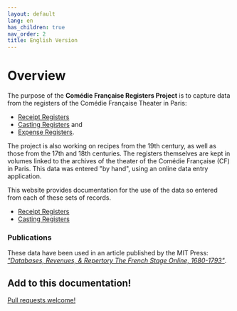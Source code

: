 ```yaml
---
layout: default
lang: en
has_children: true
nav_order: 2
title: English Version
---
```


# Overview

The purpose of the **Comédie Française Registers Project** is to capture data from the registers of the Comédie Française Theater in Paris:

- [Receipt Registers](https://www.cfregisters.org/fr/registres/registres-des-recettes)
- [Casting Registers](https://www.cfregisters.org/fr/registres/registres-des-feux) and
- [Expense Registers](https://www.cfregisters.org/fr/registres/registres-des-dépenses).

The project is also working on recipes from the 19th century, as well as those from the 17th and 18th centuries. The registers themselves are kept in volumes linked to the archives of the theater of the Comédie Française (CF) in Paris. This data was entered "by hand", using an online data entry application.

This website provides documentation for the use of the data so entered from each of these sets of records.

- [Receipt Registers](/receipts/)
- [Casting Registers](/feux/)

### Publications

These data have been used in an article published by the MIT Press: [*"Databases, Revenues, & Repertory
The French Stage Online, 1680-1793"*](https://cfrp.mitpress.mit.edu/).

## Add to this documentation!

[Pull requests welcome!](https://github.com/mit-history/cfrp-hack)
